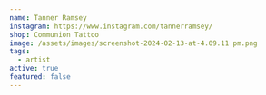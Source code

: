 ```yaml
---
name: Tanner Ramsey
instagram: https://www.instagram.com/tannerramsey/
shop: Communion Tattoo
image: /assets/images/screenshot-2024-02-13-at-4.09.11 pm.png
tags:
  - artist
active: true
featured: false
---
```

